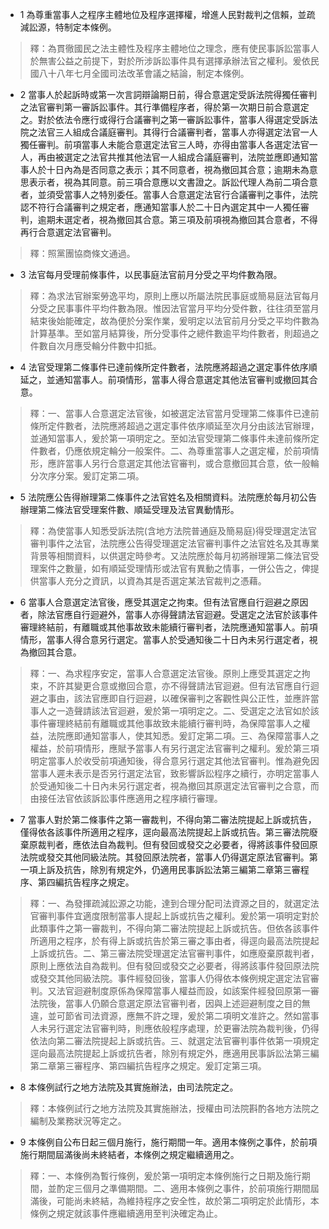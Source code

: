 * 1 為尊重當事人之程序主體地位及程序選擇權，增進人民對裁判之信賴，並疏減訟源，特制定本條例。

> 釋：為貫徹國民之法主體性及程序主體地位之理念，應有使民事訴訟當事人於無害公益之前提下，對於所涉訴訟事件具有選擇承辦法官之權利。爰依民國八十八年七月全國司法改革會議之結論，制定本條例。

* 2 當事人於起訴時或第一次言詞辯論期日前，得合意選定受訴法院得獨任審判之法官審判第一審訴訟事件。其行準備程序者，得於第一次期日前合意選定之。對於依法令應行或得行合議審判之第一審訴訟事件，當事人得選定受訴法院之法官三人組成合議庭審判。其得行合議審判者，當事人亦得選定法官一人獨任審判。前項當事人未能合意選定法官三人時，亦得由當事人各選定法官一人，再由被選定之法官共推其他法官一人組成合議庭審判，法院並應即通知當事人於十日內為是否同意之表示；其不同意者，視為撤回其合意；逾期未為意思表示者，視為其同意。前三項合意應以文書證之。訴訟代理人為前二項合意者，並須受當事人之特別委任。當事人合意選定法官行合議審判之事件，法院認不符行合議審判之規定者，應通知當事人於二十日內選定其中一人獨任審判，逾期未選定者，視為撤回其合意。第三項及前項視為撤回其合意者，不得再行合意選定法官審判。

> 釋：照黨團協商條文通過。

* 3 法官每月受理前條事件，以民事庭法官前月分受之平均件數為限。

> 釋：為求法官辦案勞逸平均，原則上應以所屬法院民事庭或簡易庭法官每月分受之民事事件平均件數為限。惟因法官當月平均分受件數，往往須至當月結束後始能確定，故為便於分案作業，爰明定以法官前月分受之平均件數為計算基準。至如當月結算後，所分受事件之總件數逾平均件數者，則超過之件數自次月應受輪分件數中扣抵。

* 4 法官受理第二條事件已達前條所定件數者，法院應將超過之選定事件依序順延之，並通知當事人。前項情形，當事人得合意選定其他法官審判或撤回其合意。

> 釋：一、當事人合意選定法官後，如被選定法官當月受理第二條事件已達前條所定件數者，法院應將超過之選定事件依序順延至次月分由該法官辦理，並通知當事人，爰於第一項明定之。至如法官受理第二條事件未達前條所定件數者，仍應依規定輪分一般案件。二、為尊重當事人之選定權，於前項情形，應許當事人另行合意選定其他法官審判，或合意撤回其合意，依一般輪分次序分案。爰訂定第二項。

* 5 法院應公告得辦理第二條事件之法官姓名及相關資料。法院應於每月初公告辦理第二條法官受理案件數、順延受理及法官異動情形。

> 釋：為使當事人知悉受訴法院(含地方法院普通庭及簡易庭)得受理選定法官審判事件之法官，法院應公告得受理選定法官審判事件之法官姓名及其專業背景等相關資料，以供選定時參考。又法院應於每月初將辦理第二條法官受理案件之數量，如有順延受理情形或法官有異動之情事，一併公告之，俾提供當事人充分之資訊，以資為其是否選定某法官裁判之憑藉。

* 6 當事人合意選定法官後，應受其選定之拘束。但有法官應自行迴避之原因者，除法官應自行迴避外，當事人亦得聲請法官迴避。受選定之法官於該事件審理終結前，有離職或其他事故致未能續行審判者，法院應通知當事人。前項情形，當事人得合意另行選定。當事人於受通知後二十日內未另行選定者，視為撤回其合意。

> 釋：一、為求程序安定，當事人合意選定法官後。原則上應受其選定之拘束，不許其變更合意或撤回合意，亦不得聲請法官迴避。但有法官應自行迴避之事由，該法官應即自行迴避，以確保審判之客觀性與公正性，並應許當事人之一造聲請該法官迴避，爰於第一項明定之。二、受選定之法官如於該事件審理終結前有離職或其他事故致未能續行審判時，為保障當事人之權益，法院應即通知當事人，使其知悉。爰訂定第二項。三、為保障當事人之權益，於前項情形，應賦予當事人有另行選定法官審判之權利。爰於第三項明定當事人於收受前項通知後，得合意另行選定其他法官審判。惟為避免因當事人遲未表示是否另行選定法官，致影響訴訟程序之續行，亦明定當事人於受通知後二十日內未另行選定者，視為撤回其原選定法官審判之合意，而由接任法官依該訴訟事件應適用之程序續行審理。

* 7 當事人對於第二條事件之第一審裁判，不得向第二審法院提起上訴或抗告，僅得依各該事件所適用之程序，逕向最高法院提起上訴或抗告。第三審法院廢棄原裁判者，應依法自為裁判。但有發回或發交之必要者，得將該事件發回原法院或發交其他同級法院。其發回原法院者，當事人仍得選定原法官審判。第一項上訴及抗告，除別有規定外，仍適用民事訴訟法第三編第二章第三審程序、第四編抗告程序之規定。

> 釋：一、為發揮疏減訟源之功能，達到合理分配司法資源之目的，就選定法官審判事件宜適度限制當事人提起上訴或抗告之權利。爰於第一項明定對於此類事件之第一審裁判，不得向第二審法院提起上訴或抗告。但依各該事件所適用之程序，於有得上訴或抗告於第三審之事由者，得逕向最高法院提起上訴或抗告。二、第三審法院受理選定法官審判事件，如應廢棄原裁判者，原則上應依法自為裁判。但有發回或發交之必要者，得將該事件發回原法院或發交其他同級法院。事件經發回後，當事人仍得依本條例規定選定法官審判。又法官迴避制度原係為保障當事人權益而設，如該案件經發回原第一審法院後，當事人仍願合意選定原法官審判者，因與上述迴避制度之目的無違，並可節省司法資源，應無不許之理，爰於第二項明文准許之。然如當事人未另行選定法官審判時，則應依般程序處理，於更審法院為裁判後，仍得依法向第二審法院提起上訴或抗告。三、就選定法官審判事件依第一項規定逕向最高法院提起上訴或抗告者，除別有規定外，應適用民事訴訟法第三編第二章第三審程序、第四編抗告程序之規定。爰訂定第三項。

* 8 本條例試行之地方法院及其實施辦法，由司法院定之。

> 釋：本條例試行之地方法院及其實施辦法，授權由司法院斟酌各地方法院之編制及業務狀況等定之。

* 9 本條例自公布日起三個月施行，施行期間一年。適用本條例之事件，於前項施行期間屆滿後尚未終結者，本條例之規定繼續適用之。

> 釋：一、本條例為暫行條例，爰於第一項明定本條例施行之日期及施行期間，並酌定三個月之準備期間。二、適用本條例之事件，於前項施行期間屆滿後，可能尚未終結，為維持程序之安全性，故於第二項明定於此情形，本條例之規定就該事件應繼續適用至判決確定為止。

